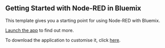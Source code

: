 Getting Started with Node-RED in Bluemix
-----------------------------------

This template gives you a starting point for using Node-RED with Bluemix.

<a href="http://${route}">Launch the app</a> to find out more.

To download the application to customise it, click <a href="${ace-url}/rest/apps/${app-guid}/starter-download">here</a>.
